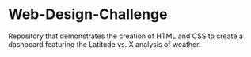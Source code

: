 # Web-Design-Challenge
Repository that demonstrates the creation of HTML and CSS to create a dashboard featuring the Latitude vs. X analysis of weather.
